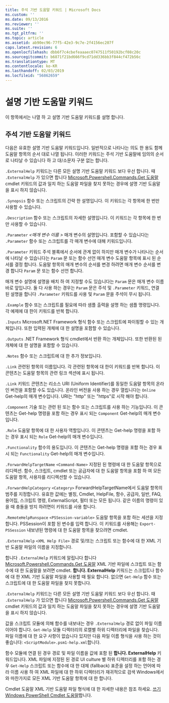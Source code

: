 ```yaml
---
title: 주석 기반 도움말 키워드 | Microsoft Docs
ms.custom: ''
ms.date: 09/13/2016
ms.reviewer: ''
ms.suite: ''
ms.tgt_pltfrm: ''
ms.topic: article
ms.assetid: ab90ec96-77f5-42e3-9c7e-2f4156ec207f
caps.latest.revision: 6
ms.openlocfilehash: dbb6f7c4cbefeaaaec0747511f50192bcf08c20c
ms.sourcegitcommit: b6871f21bd666f9cd71dd336bb3f844cf472b56c
ms.translationtype: MT
ms.contentlocale: ko-KR
ms.lasthandoff: 02/03/2019
ms.locfileid: "56862659"
---
```

# <a name="comment-based-help-keywords"></a>설명 기반 도움말 키워드

이 항목에서는 나열 하 고 설명 기반 도움말 키워드를 설명 합니다.

## <a name="keywords-in-comment-based-help"></a>주석 기반 도움말 키워드

다음은 유효한 설명 기반 도움말 키워드입니다. 일반적으로 나타나는 의도 한 용도 함께 도움말 항목의 순서 대로 나열 됩니다. 이러한 키워드는 주석 기반 도움말에 임의의 순서로 나타날 수 있습니다 하 고 대/소문자 구분 없는 합니다.

`.ExternalHelp` 키워드는 다른 모든 설명 기반 도움말 키워드 보다 우선 합니다. 때 `.ExternalHelp` 가 있으면 합니다 [Microsoft.Powershell.Commands.Get 도움말](/dotnet/api/Microsoft.PowerShell.Commands.Get-Help) cmdlet 키워드의 값과 일치 하는 도움말 파일을 찾지 못하는 경우에 설명 기반 도움말을 표시 하지 않습니다.

`.Synopsis` 함수 또는 스크립트의 간략 한 설명입니다. 이 키워드는 각 항목에 한 번만 사용할 수 있습니다.

`.Description` 함수 또는 스크립트의 자세한 설명입니다. 이 키워드는 각 항목에 한 번만 사용할 수 있습니다.

`.Parameter` *\<매개 변수 이름 >* 매개 변수의 설명입니다. 포함할 수 있습니다는 `.Parameter` 함수 또는 스크립트를 각 매개 변수에 대해 키워드입니다.

`.Parameter` 키워드 주석 블록에서 순서에 관계 없이 하지만 매개 변수가 나타나는 순서에 나타날 수 있습니다는 `Param` 문 또는 함수 선언 매개 변수 도움말 항목에 표시 된 순서를 결정 합니다. 도움말 항목의 매개 변수의 순서를 변경 하려면 매개 변수 순서를 변경 합니다 `Param` 문 또는 함수 선언 합니다.

매개 변수 설명에 설명을 배치 하 여 지정할 수도 있습니다는 `Param` 문은 매개 변수 이름 바로 앞입니다. 둘 다 사용 하는 경우는 `Param` 문은 주석 및 `.Parameter` 키워드, 연결 된 설명을 합니다 `.Parameter` 키워드를 사용 및 `Param` 문을 주석이 무시 됩니다.

`.Example` 함수 또는 스크립트를 필요에 따라 샘플 출력을 설명 하는 샘플 명령입니다. 각 예제에 대 한이 키워드를 반복 합니다.

`.Inputs` Microsoft.NET Framework 형식 함수 또는 스크립트에 파이핑할 수 있는 개체입니다. 또한 입력된 개체에 대 한 설명을 포함할 수 있습니다.

`.Outputs` .NET Framework 형식 cmdlet에서 반환 하는 개체입니다. 또한 반환된 된 개체에 대 한 설명을 포함할 수 있습니다.

`.Notes` 함수 또는 스크립트에 대 한 추가 정보입니다.

`.Link` 관련된 항목의 이름입니다. 각 관련된 항목에 대 한이 키워드를 반복 합니다. 이 콘텐츠는 도움말 항목의 관련 링크 섹션에 표시 됩니다.

`.Link` 키워드 콘텐츠는 리소스 URI (Uniform Identifier)를 동일한 도움말 항목의 온라인 버전을 포함할 수도 있습니다. 온라인 버전을 사용 하는 경우 열립니다는 `Online` Get-help의 매개 변수입니다. URI는 "http" 또는 "https"로 시작 해야 합니다.

`.Component` 기술 또는 관련 된 또는 함수 또는 스크립트를 사용 하는 기능입니다. 이 콘텐츠는 Get-help 명령을 포함 하는 경우 표시 되는 `Component` Get-help의 매개 변수입니다.

`.Role` 도움말 항목에 대 한 사용자 역할입니다. 이 콘텐츠는 Get-help 명령을 포함 하는 경우 표시 되는 `Role` Get-help의 매개 변수입니다.

`.Functionality` 함수의 용도입니다. 이 콘텐츠는 Get-help 명령을 포함 하는 경우 표시 되는 `Functionality` Get-help의 매개 변수입니다.

`.ForwardHelpTargetName` `<Command-Name>` 지정된 된 명령에 대 한 도움말 항목으로 리디렉션. 함수, 스크립트, cmdlet 또는 공급자에 대 한 도움말 항목을 포함 하 여 모든 도움말 항목, 사용자를 리디렉션할 수 있습니다.

`.ForwardHelpCategory` `<Category>` ForwardHelpTargetName에서 도움말 항목의 범주를 지정합니다. 유효한 값에는 별칭, Cmdlet, HelpFile, 함수, 공급자, 일반, FAQ, 용어집, 스크립트 명령, ExternalScript, 필터 또는 모든 됩니다. 같은 이름의 명령이 있을 때 충돌을 방지 하려면이 키워드를 사용 합니다.

`.RemoteHelpRunspace` `<PSSession-variable>` 도움말 항목을 포함 하는 세션을 지정 합니다. PSSession이 포함 된 변수를 입력 합니다. 이 키워드를 사용해는 `Export-PSSession` 내보낸된 명령에 대 한 도움말 항목을 찾으려면 cmdlet.

`.ExternalHelp` `<XML Help File>` 경로 및/또는 스크립트 또는 함수에 대 한 XML 기반 도움말 파일의 이름을 지정합니다.

합니다 `.ExternalHelp` 키워드에 알립니다 합니다 [Microsoft.Powershell.Commands.Get 도움말](/dotnet/api/Microsoft.PowerShell.Commands.Get-Help) XML 기반 파일에 스크립트 또는 함수에 대 한 도움말을 보려면 cmdlet. **합니다. ExternalHelp** 키워드는 스크립트나 함수에 대 한 XML 기반 도움말 파일을 사용할 때 필요 합니다. 없으면 `Get-Help` 함수 또는 스크립트에 대 한 도움말 파일을 찾지 못합니다.

`.ExternalHelp` 키워드는 다른 모든 설명 기반 도움말 키워드 보다 우선 합니다. 때 `.ExternalHelp` 가 있으면 합니다 [Microsoft.Powershell.Commands.Get 도움말](/dotnet/api/Microsoft.PowerShell.Commands.Get-Help) cmdlet 키워드의 값과 일치 하는 도움말 파일을 찾지 못하는 경우에 설명 기반 도움말을 표시 하지 않습니다.

값을 스크립트 모듈에 의해 함수를 내보내는 경우 `.ExternalHelp` 경로 없이 파일 이름 이어야 합니다. `Get-Help` 모듈 디렉터리의 로캘별 하위 디렉터리에 파일을 찾습니다. 파일 이름에 대 한 요구 사항이 없습니다 있지만 다음 파일 이름 형식을 사용 하는 것이 좋습니다: `<ScriptModule>.psm1-help.xml`합니다.

함수 모듈에 연결 된 경우 경로 및 파일 이름을 값에 포함 된 **합니다. ExternalHelp** 키워드입니다. XML 파일에 지정된 된 경로 UI culture 별 하위 디렉터리를 포함 하는 경우 `Get-Help` 스크립트 또는 함수에 대 한 대체 (fallback) 표준을 설정 하는 언어에 따라 이름 사용 하 여 XML 파일에 대 한 하위 디렉터리가 재귀적으로 검색 Windows에서와 마찬가지로 모든 XML 기반 도움말 항목에 대 한 합니다.

Cmdlet 도움말 XML 기반 도움말 파일 형식에 대 한 자세한 내용은 참조 하세요. [쓰기 Windows PowerShell Cmdlet 도움말](./writing-help-for-windows-powershell-cmdlets.md)합니다.